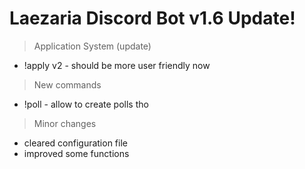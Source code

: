 # Laezaria Discord Bot **v1.6** Update!

> Application System (update)
+ !apply v2 - should be more user friendly now

> New commands
+ !poll - allow to create polls tho

> Minor changes
+ cleared configuration file
+ improved some functions